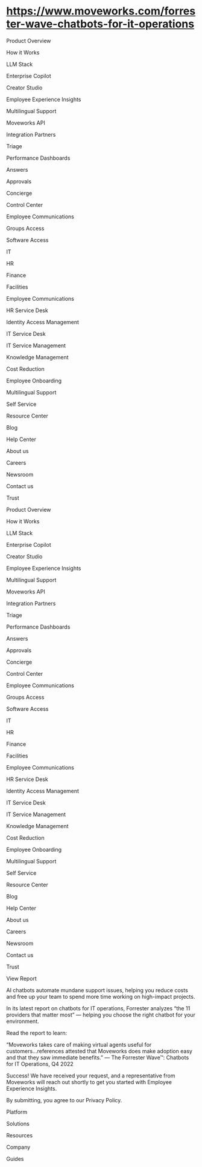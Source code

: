 # https://www.moveworks.com/forrester-wave-chatbots-for-it-operations

Product Overview

How it Works

LLM Stack

Enterprise Copilot

Creator Studio

Employee Experience Insights

Multilingual Support

Moveworks API

Integration Partners

Triage

Performance Dashboards

Answers

Approvals

Concierge

Control Center

Employee Communications

Groups Access

Software Access

IT

HR

Finance

Facilities

Employee Communications

HR Service Desk

Identity Access Management

IT Service Desk

IT Service Management

Knowledge Management

Cost Reduction

Employee Onboarding

Multilingual Support

Self Service

Resource Center

Blog

Help Center

About us

Careers

Newsroom

Contact us

Trust

Product Overview

How it Works

LLM Stack

Enterprise Copilot

Creator Studio

Employee Experience Insights

Multilingual Support

Moveworks API

Integration Partners

Triage

Performance Dashboards

Answers

Approvals

Concierge

Control Center

Employee Communications

Groups Access

Software Access

IT

HR

Finance

Facilities

Employee Communications

HR Service Desk

Identity Access Management

IT Service Desk

IT Service Management

Knowledge Management

Cost Reduction

Employee Onboarding

Multilingual Support

Self Service

Resource Center

Blog

Help Center

About us

Careers

Newsroom

Contact us

Trust

View Report

AI chatbots automate mundane support issues, helping you reduce costs and free up your team to spend more time working on high-impact projects.

In its latest report on chatbots for IT operations, Forrester analyzes “the 11 providers that matter most” — helping you choose the right chatbot for your environment.

Read the report to learn:

“Moveworks takes care of making virtual agents useful for customers...references attested that Moveworks does make adoption easy and that they saw immediate benefits.” — The Forrester Wave™: Chatbots for IT Operations, Q4 2022

Success! We have received your request, and a representative from Moveworks will reach out shortly to get you started with Employee Experience Insights.

By submitting, you agree to our Privacy Policy.

Platform

Solutions

Resources

Company

Guides

